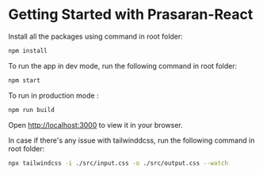 # Getting Started with Prasaran-React

Install all the packages using command in root folder:
```bash
npm install
```

To run the app in dev mode, run the following command in root folder:
```bash
npm start
```

To run in production mode :
```bash
npm run build
```


Open [http://localhost:3000](http://localhost:3000) to view it in your browser.


In case if there's any issue with tailwinddcss, run the following command in root folder:
```bash
npx tailwindcss -i ./src/input.css -o ./src/output.css --watch
```